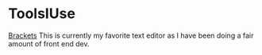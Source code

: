 # ToolsIUse
[Brackets](http://brackets.io)
This is currently my favorite text editor as I have been doing a fair amount of front end dev.  

